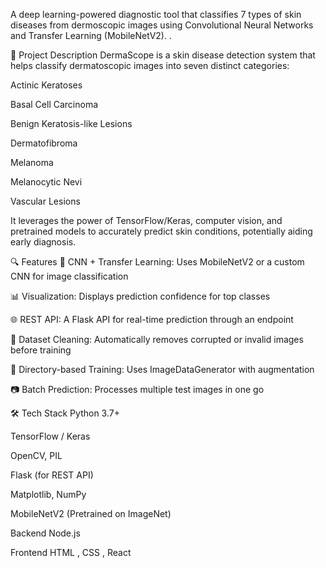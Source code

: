 A deep learning-powered diagnostic tool that classifies 7 types of skin diseases from dermoscopic images using Convolutional Neural Networks and Transfer Learning (MobileNetV2).
.

📌 Project Description
DermaScope is a skin disease detection system that helps classify dermatoscopic images into seven distinct categories:

Actinic Keratoses

Basal Cell Carcinoma

Benign Keratosis-like Lesions

Dermatofibroma

Melanoma

Melanocytic Nevi

Vascular Lesions

It leverages the power of TensorFlow/Keras, computer vision, and pretrained models to accurately predict skin conditions, potentially aiding early diagnosis.

🔍 Features
🧠 CNN + Transfer Learning: Uses MobileNetV2 or a custom CNN for image classification

📊 Visualization: Displays prediction confidence for top classes

🌐 REST API: A Flask API for real-time prediction through an endpoint

🧼 Dataset Cleaning: Automatically removes corrupted or invalid images before training

📁 Directory-based Training: Uses ImageDataGenerator with augmentation

📷 Batch Prediction: Processes multiple test images in one go

🛠️ Tech Stack
Python 3.7+

TensorFlow / Keras

OpenCV, PIL

Flask (for REST API)

Matplotlib, NumPy

MobileNetV2 (Pretrained on ImageNet)

Backend 
Node.js

Frontend
HTML , CSS , React 
